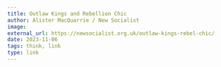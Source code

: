 ```yaml
---
title: Outlaw Kings and Rebellion Chic
author: Alister MacQuarrie / New Socialist
image:
external_url: https://newsocialist.org.uk/outlaw-kings-rebel-chic/
date: 2023-11-06
tags: think, link
type: link
---
```

